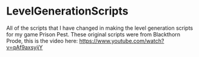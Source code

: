 # LevelGenerationScripts
All of the scripts that I have changed in making the level generation scripts for my game Prison Pest. These original scripts were from Blackthorn Prode, this is the video here: https://www.youtube.com/watch?v=qAf9axsyijY
